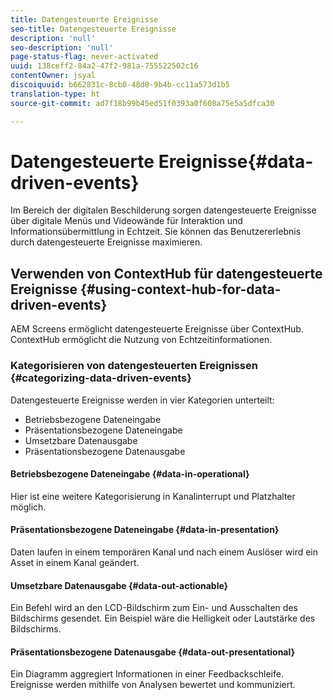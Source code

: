 ```yaml
---
title: Datengesteuerte Ereignisse
seo-title: Datengesteuerte Ereignisse
description: 'null'
seo-description: 'null'
page-status-flag: never-activated
uuid: 138ceff2-84a2-47f2-981a-755522502c16
contentOwner: jsyal
discoiquuid: b662831c-8cb0-48d8-9b4b-cc11a573d1b5
translation-type: ht
source-git-commit: ad7f18b99b45ed51f0393a0f608a75e5a5dfca30

---
```



# Datengesteuerte Ereignisse{#data-driven-events}

Im Bereich der digitalen Beschilderung sorgen datengesteuerte Ereignisse über digitale Menüs und Videowände für Interaktion und Informationsübermittlung in Echtzeit. Sie können das Benutzererlebnis durch datengesteuerte Ereignisse maximieren.

## Verwenden von ContextHub für datengesteuerte Ereignisse    {#using-context-hub-for-data-driven-events}

AEM Screens ermöglicht datengesteuerte Ereignisse über ContextHub. ContextHub ermöglicht die Nutzung von Echtzeitinformationen.

### Kategorisieren von datengesteuerten Ereignissen {#categorizing-data-driven-events}

Datengesteuerte Ereignisse werden in vier Kategorien unterteilt:

* Betriebsbezogene Dateneingabe
* Präsentationsbezogene Dateneingabe
* Umsetzbare Datenausgabe
* Präsentationsbezogene Datenausgabe

#### Betriebsbezogene Dateneingabe    {#data-in-operational}

Hier ist eine weitere Kategorisierung in Kanalinterrupt und Platzhalter möglich.

#### Präsentationsbezogene Dateneingabe    {#data-in-presentation}

Daten laufen in einem temporären Kanal und nach einem Auslöser wird ein Asset in einem Kanal geändert.

#### Umsetzbare Datenausgabe    {#data-out-actionable}

Ein Befehl wird an den LCD-Bildschirm zum Ein- und Ausschalten des Bildschirms gesendet. Ein Beispiel wäre die Helligkeit oder Lautstärke des Bildschirms.

#### Präsentationsbezogene Datenausgabe    {#data-out-presentational}

Ein Diagramm aggregiert Informationen in einer Feedbackschleife. Ereignisse werden mithilfe von Analysen bewertet und kommuniziert.
